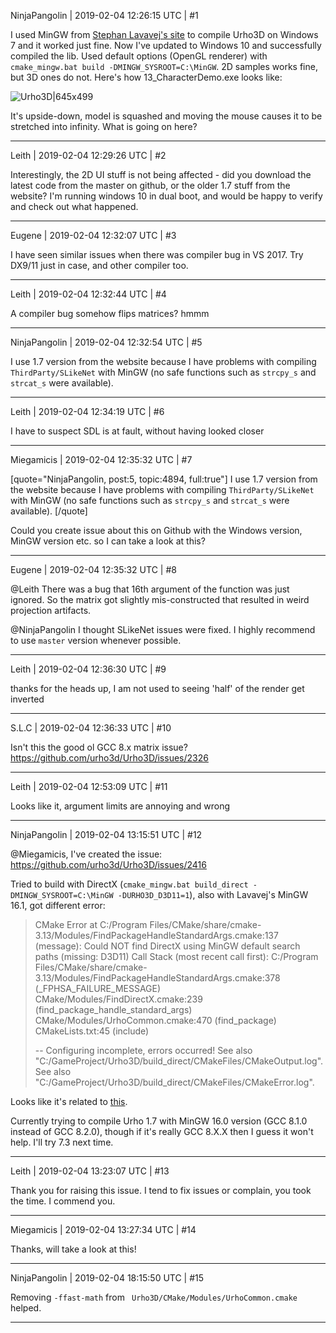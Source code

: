 NinjaPangolin | 2019-02-04 12:26:15 UTC | #1

I used MinGW from [Stephan Lavavej's site](https://nuwen.net/mingw.html) to compile Urho3D on Windows 7 and it worked just fine. Now I've updated to Windows 10 and successfully compiled the lib. Used default options (OpenGL renderer) with `cmake_mingw.bat build -DMINGW_SYSROOT=C:\MinGW`. 2D samples works fine, but 3D ones do not. Here's how 13_CharacterDemo.exe looks like:

![Urho3D|645x499](upload://ipkWXZM4qdZnDfV2eN5JGVqyep2.png) 

It's upside-down, model is squashed and moving the mouse causes it to be stretched into infinity. What is going on here?

-------------------------

Leith | 2019-02-04 12:29:26 UTC | #2

Interestingly, the 2D UI stuff is not being affected - did you download the latest code from the master on github, or the older 1.7 stuff from the website? I'm running windows 10 in dual boot, and would be happy to verify and check out what happened.

-------------------------

Eugene | 2019-02-04 12:32:07 UTC | #3

I have seen similar issues when there was compiler bug in VS 2017.
Try DX9/11 just in case, and other compiler too.

-------------------------

Leith | 2019-02-04 12:32:44 UTC | #4

A compiler bug somehow flips matrices? hmmm

-------------------------

NinjaPangolin | 2019-02-04 12:32:54 UTC | #5

I use 1.7 version from the website because I have problems with compiling `ThirdParty/SLikeNet` with MinGW (no safe functions such as `strcpy_s` and `strcat_s` were available).

-------------------------

Leith | 2019-02-04 12:34:19 UTC | #6

I have to suspect SDL is at fault, without having looked closer

-------------------------

Miegamicis | 2019-02-04 12:35:32 UTC | #7

[quote="NinjaPangolin, post:5, topic:4894, full:true"]
I use 1.7 version from the website because I have problems with compiling `ThirdParty/SLikeNet` with MinGW (no safe functions such as `strcpy_s` and `strcat_s` were available).
[/quote]

Could you create issue about this on Github with the Windows version, MinGW version etc. so I can take a look at this?

-------------------------

Eugene | 2019-02-04 12:35:32 UTC | #8

@Leith There was a bug that 16th argument of the function was just ignored. So the matrix got slightly mis-constructed that resulted in weird projection artifacts.

@NinjaPangolin I thought SLikeNet issues were fixed. I highly recommend to use `master` version whenever possible.

-------------------------

Leith | 2019-02-04 12:36:30 UTC | #9

thanks for the heads up, I am not used to seeing 'half' of the render get inverted

-------------------------

S.L.C | 2019-02-04 12:36:33 UTC | #10

Isn't this the good ol GCC 8.x matrix issue? https://github.com/urho3d/Urho3D/issues/2326

-------------------------

Leith | 2019-02-04 12:53:09 UTC | #11

Looks like it, argument limits are annoying and wrong

-------------------------

NinjaPangolin | 2019-02-04 13:15:51 UTC | #12

@Miegamicis, I've created the issue: https://github.com/urho3d/Urho3D/issues/2416

 Tried to build with DirectX (`cmake_mingw.bat build_direct -DMINGW_SYSROOT=C:\MinGW -DURHO3D_D3D11=1`), also with Lavavej's MinGW 16.1, got different error:

> CMake Error at C:/Program Files/CMake/share/cmake-3.13/Modules/FindPackageHandleStandardArgs.cmake:137 (message):
>   Could NOT find DirectX using MinGW default search paths (missing: D3D11)
> Call Stack (most recent call first):
>   C:/Program Files/CMake/share/cmake-3.13/Modules/FindPackageHandleStandardArgs.cmake:378 (_FPHSA_FAILURE_MESSAGE)
>   CMake/Modules/FindDirectX.cmake:239 (find_package_handle_standard_args)
>   CMake/Modules/UrhoCommon.cmake:470 (find_package)
>   CMakeLists.txt:45 (include)
> 
> 
> -- Configuring incomplete, errors occurred!
> See also "C:/GameProject/Urho3D/build_direct/CMakeFiles/CMakeOutput.log".
> See also "C:/GameProject/Urho3D/build_direct/CMakeFiles/CMakeError.log".

Looks like it's related to [this](https://github.com/urho3d/Urho3D/issues/1247).

Currently trying to compile Urho 1.7 with MinGW 16.0 version (GCC 8.1.0 instead of GCC 8.2.0), though if it's really GCC 8.X.X then I guess it won't help. I'll try 7.3 next time.

-------------------------

Leith | 2019-02-04 13:23:07 UTC | #13

Thank you for raising this issue. I tend to fix issues or complain, you took the time. I commend you.

-------------------------

Miegamicis | 2019-02-04 13:27:34 UTC | #14

Thanks, will take a look at this!

-------------------------

NinjaPangolin | 2019-02-04 18:15:50 UTC | #15

Removing `-ffast-math` from ` Urho3D/CMake/Modules/UrhoCommon.cmake` helped.

-------------------------

